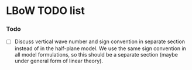 # LBoW TODO list

### Todo
- [ ] Discuss vertical wave number and sign convention in separate section instead of in the half-plane model. We use the same sign convention in all model formulations, so this should be a separate section (maybe under general form of linear theory).
